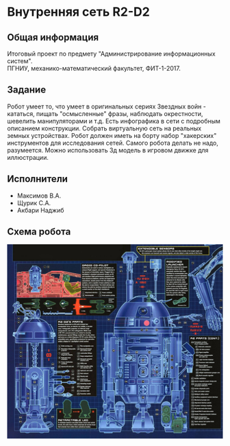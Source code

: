 # Внутренняя сеть R2-D2

## Общая информация

Итоговый проект по предмету "Администрирование информационных систем".  
ПГНИУ, механико-математический факультет, ФИТ-1-2017.

## Задание

Робот умеет то, что умеет в оригинальных сериях Звездных войн - кататься, пищать "осмысленные" фразы, наблюдать окрестности, шевелить манипуляторами и т.д. Есть инфографика в сети с подробным описанием конструкции. Собрать виртуальную сеть на реальных земных устройствах. Робот должен иметь на борту набор "хакерских" инструментов для исследования сетей. Самого робота делать не надо, разумеется. Можно использовать 3д модель в игровом движке для иллюстрации.

## Исполнители

* Максимов В.А.
* Щурик С.А.
* Акбари Наджиб

## Схема робота

![Схема](/circuit.jpg)
